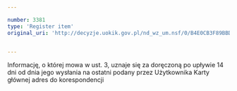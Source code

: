 ```yaml
---

number: 3381
type: 'Register item'
original_uri: 'http://decyzje.uokik.gov.pl/nd_wz_um.nsf/0/B4E0CB3F89BBD81CC1257A3300354CD8?OpenDocument'


---
```


Informację, o której mowa w ust. 3, uznaje się za doręczoną po upływie 14 dni od dnia jego wysłania na ostatni podany przez Użytkownika Karty głównej adres do korespondencji
